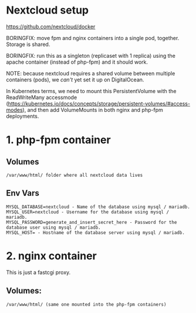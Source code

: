 # Nextcloud setup

https://github.com/nextcloud/docker

BORINGFIX: move fpm and nginx containers into a single pod, together. Storage is shared.

BORINGFIX: run this as a singleton (replicaset with 1 replica) using the apache container (instead of php-fpm) and it should work.

NOTE: because nextcloud requires a shared volume between multiple containers (pods), we *can't* yet set it up on DigitalOcean.

In Kubernetes terms, we need to mount this PersistentVolume with the ReadWriteMany accessmode (https://kubernetes.io/docs/concepts/storage/persistent-volumes/#access-modes), and then add VolumeMounts in both nginx and php-fpm deployments.

# 1. php-fpm container

## Volumes

    /var/www/html/ folder where all nextcloud data lives


## Env Vars

    MYSQL_DATABASE=nextcloud - Name of the database using mysql / mariadb.
    MYSQL_USER=nextcloud - Username for the database using mysql / mariadb.
    MYSQL_PASSWORD=generate_and_insert_secret_here - Password for the database user using mysql / mariadb.
    MYSQL_HOST= - Hostname of the database server using mysql / mariadb.



# 2. nginx container

This is just a fastcgi proxy.


## Volumes:

    /var/www/html/ (same one mounted into the php-fpm containers)

